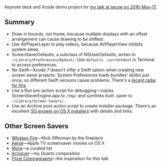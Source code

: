 Keynote deck and Xcode demo project for [my talk at tacow on 2016-May-17.](http://www.meetup.com/tacow-org/events/229632982/)

## Summary
* Draw in bounds, not frame, because multiple displays with an offset arrangement can cause drawing to be shifted.
* Use AVPlayerLayer to play videos, because AVPlayerView inhibits system sleep.
* ScreenSaverDefaults, a subclass of NSUserDefaults, writes to `~/Library/Preferences/ByHost/`. Use `defaults -currentHost` in Terminal to access preferences.
* No Swift—Xcode 7 doesn't offer a Swift option when creating new screen saver projects. System Preferences loads bundles' dylibs just once, so different Swift versions cause problems. There's a [recent radar for this](https://openradar.appspot.com/25569037).
* Use a Run pre-action script for debugging—copies ScreenSaverEngine.app to `/tmp/` and symlinks built .saver to `~/Library/Screen Savers/`.
* Use an Archive post-action script to create installer package. There's an excellent [SO answer on OS X installers](http://stackoverflow.com/questions/11487596/making-os-x-installer-packages-like-a-pro-xcode-developer-id-ready-pkg#11487658) with details and links.

## Other Screen Savers
* [Whiskey Fire](https://github.com/soffes/whisky-fire)—Nick Offerman by the fireplace
* [Aerial](https://github.com/JohnCoates/Aerial)—Apple TV screensaver movies on OS X
* [More](https://github.com/aharris88/awesome-osx-screensavers)—a curated list
* [Achiever](https://github.com/kolpanic/Achiever)—my Quartz composition
* [Flixel Cinemagraphs](https://flixel.com/products/mac/screensaver/)—the inspiration for this talk
